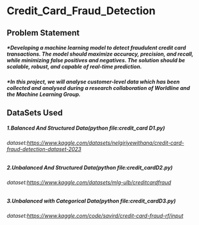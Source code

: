 # Credit_Card_Fraud_Detection
## Problem Statement
##### *Developing a machine learning model to detect fraudulent credit card transactions. The model should maximize accuracy, precision, and recall, while minimizing false positives and negatives. The solution should be scalable, robust, and capable of real-time prediction.
##### *In this project, we will analyse customer-level data which has been collected and analysed during a research collaboration of Worldline and the Machine Learning Group.
## DataSets Used
##### 1.Balanced And Structured Data(python file:credit_card D1.py)
###### dataset:https://www.kaggle.com/datasets/nelgiriyewithana/credit-card-fraud-detection-dataset-2023
##### 2.Unbalanced And Structured Data(python file:credit_cardD2.py)
###### dataset:https://www.kaggle.com/datasets/mlg-ulb/creditcardfraud
##### 3.Unbalanced with Categorical Data(python file:credit_cardD3.py)
###### dataset:https://www.kaggle.com/code/savird/credit-card-fraud-rf/input

